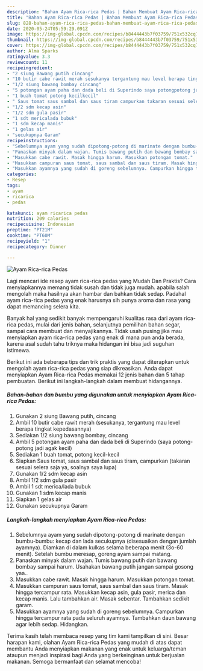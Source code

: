 ```yaml
---
description: "Bahan Ayam Rica-rica Pedas | Bahan Membuat Ayam Rica-rica Pedas Yang Bikin Ngiler"
title: "Bahan Ayam Rica-rica Pedas | Bahan Membuat Ayam Rica-rica Pedas Yang Bikin Ngiler"
slug: 828-bahan-ayam-rica-rica-pedas-bahan-membuat-ayam-rica-rica-pedas-yang-bikin-ngiler
date: 2020-05-24T05:59:29.091Z
image: https://img-global.cpcdn.com/recipes/b8444443b7f03759/751x532cq70/ayam-rica-rica-pedas-foto-resep-utama.jpg
thumbnail: https://img-global.cpcdn.com/recipes/b8444443b7f03759/751x532cq70/ayam-rica-rica-pedas-foto-resep-utama.jpg
cover: https://img-global.cpcdn.com/recipes/b8444443b7f03759/751x532cq70/ayam-rica-rica-pedas-foto-resep-utama.jpg
author: Alma Sparks
ratingvalue: 3.3
reviewcount: 11
recipeingredient:
- "2 siung Bawang putih cincang"
- "10 butir cabe rawit merah sesukanya tergantung mau level berapa tingkat kepedasannya"
- "1/2 siung bawang bombay cincang"
- "5 potongan ayam paha dan dada beli di Superindo saya potongpotong jadi agak kecil"
- "1 buah tomat potong kecilkecil"
- " Saus tomat saus sambal dan saus tiram campurkan takaran sesuai selera saja ya soalnya saya lupa"
- "1/2 sdm kecap asin"
- "1/2 sdm gula pasir"
- "1 sdt mericalada bubuk"
- "1 sdm kecap manis"
- "1 gelas air"
- "secukupnya Garam"
recipeinstructions:
- "Sebelumnya ayam yang sudah dipotong-potong di marinate dengan bumbu-bumbu: kecap dan lada secukupnya (disesuaikan dengan jumlah ayamnya). Diamkan di dalam kulkas selama beberapa menit (3o-60 menit). Setelah bumbu meresap, goreng ayam sampai matang."
- "Panaskan minyak dalam wajan. Tumis bawang putih dan bawang bombay sampai harum. Usahakan bawang putih jangan sampai gosong yaa.."
- "Masukkan cabe rawit. Masak hingga harum. Masukkan potongan tomat."
- "Masukkan campuran saus tomat, saus sambal dan saus tiram. Masak hingga tercampur rata. Masukkan kecap asin, gula pasir, merica dan kecap manis. Lalu tambahkan air. Masak sebentar. Tambahkan sedikit garam."
- "Masukkan ayamnya yang sudah di goreng sebelumnya. Campurkan hingga tercampur rata pada seluruh ayamnya. Tambahkan daun bawang agar lebih sedap. Hidangkan."
categories:
- Resep
tags:
- ayam
- ricarica
- pedas

katakunci: ayam ricarica pedas 
nutrition: 209 calories
recipecuisine: Indonesian
preptime: "PT21M"
cooktime: "PT60M"
recipeyield: "1"
recipecategory: Dinner

---
```



![Ayam Rica-rica Pedas](https://img-global.cpcdn.com/recipes/b8444443b7f03759/751x532cq70/ayam-rica-rica-pedas-foto-resep-utama.jpg)

Lagi mencari ide resep ayam rica-rica pedas yang Mudah Dan Praktis? Cara menyiapkannya memang tidak susah dan tidak juga mudah. apabila salah mengolah maka hasilnya akan hambar dan bahkan tidak sedap. Padahal ayam rica-rica pedas yang enak harusnya sih punya aroma dan rasa yang dapat memancing selera kita.

Banyak hal yang sedikit banyak mempengaruhi kualitas rasa dari ayam rica-rica pedas, mulai dari jenis bahan, selanjutnya pemilihan bahan segar, sampai cara membuat dan menyajikannya. Tidak usah pusing jika mau menyiapkan ayam rica-rica pedas yang enak di mana pun anda berada, karena asal sudah tahu triknya maka hidangan ini bisa jadi suguhan istimewa.




Berikut ini ada beberapa tips dan trik praktis yang dapat diterapkan untuk mengolah ayam rica-rica pedas yang siap dikreasikan. Anda dapat menyiapkan Ayam Rica-rica Pedas memakai 12 jenis bahan dan 5 tahap pembuatan. Berikut ini langkah-langkah dalam membuat hidangannya.

<!--inarticleads1-->

##### Bahan-bahan dan bumbu yang digunakan untuk menyiapkan Ayam Rica-rica Pedas:

1. Gunakan 2 siung Bawang putih, cincang
1. Ambil 10 butir cabe rawit merah (sesukanya, tergantung mau level berapa tingkat kepedasannya)
1. Sediakan 1/2 siung bawang bombay, cincang
1. Ambil 5 potongan ayam paha dan dada beli di Superindo (saya potong-potong jadi agak kecil)
1. Sediakan 1 buah tomat, potong kecil-kecil
1. Siapkan  Saus tomat, saus sambal dan saus tiram, campurkan (takaran sesuai selera saja ya, soalnya saya lupa)
1. Gunakan 1/2 sdm kecap asin
1. Ambil 1/2 sdm gula pasir
1. Ambil 1 sdt merica/lada bubuk
1. Gunakan 1 sdm kecap manis
1. Siapkan 1 gelas air
1. Gunakan secukupnya Garam




<!--inarticleads2-->

##### Langkah-langkah menyiapkan Ayam Rica-rica Pedas:

1. Sebelumnya ayam yang sudah dipotong-potong di marinate dengan bumbu-bumbu: kecap dan lada secukupnya (disesuaikan dengan jumlah ayamnya). Diamkan di dalam kulkas selama beberapa menit (3o-60 menit). Setelah bumbu meresap, goreng ayam sampai matang.
1. Panaskan minyak dalam wajan. Tumis bawang putih dan bawang bombay sampai harum. Usahakan bawang putih jangan sampai gosong yaa..
1. Masukkan cabe rawit. Masak hingga harum. Masukkan potongan tomat.
1. Masukkan campuran saus tomat, saus sambal dan saus tiram. Masak hingga tercampur rata. Masukkan kecap asin, gula pasir, merica dan kecap manis. Lalu tambahkan air. Masak sebentar. Tambahkan sedikit garam.
1. Masukkan ayamnya yang sudah di goreng sebelumnya. Campurkan hingga tercampur rata pada seluruh ayamnya. Tambahkan daun bawang agar lebih sedap. Hidangkan.




Terima kasih telah membaca resep yang tim kami tampilkan di sini. Besar harapan kami, olahan Ayam Rica-rica Pedas yang mudah di atas dapat membantu Anda menyiapkan makanan yang enak untuk keluarga/teman ataupun menjadi inspirasi bagi Anda yang berkeinginan untuk berjualan makanan. Semoga bermanfaat dan selamat mencoba!
